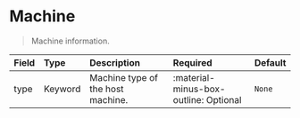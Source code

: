 [comment]: # (AUTOGENERATED MARKDOWN CONTENT)
# Machine
> Machine information.

| Field | Type | Description | Required | Default |
| :--- | :--- | :--- | :--- | :--- |
| type | Keyword | Machine type of the host machine. | :material-minus-box-outline: Optional | `None` |
